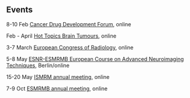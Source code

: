 ## Events

8-10 Feb [Cancer Drug Development Forum](https://cddf.org), online

Feb - April [Hot Topics Brain Tumours](https://hot-topics.org/program/), online

3-7 March [European Congress of Radiology](https://www.myesr.org/congress/congress), online

5-8 May [ESNR-ESMRMB European Course on Advanced Neuroimaging Techniques](https://www.esmrmb.org/school-of-mri/), Berlin/online

15-20 May [ISMRM annual meeting](https://www.ismrm.org/21m/), online

7-9 Oct  [ESMRMB annual meeting](https://www.esmrmb.org), online


